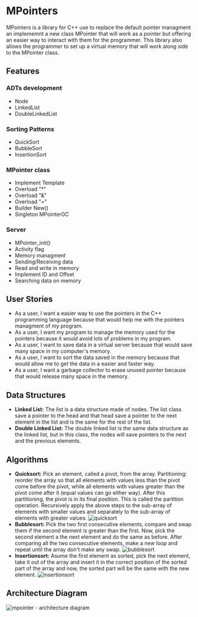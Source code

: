 # MPointers
MPointers is a library for C++ use to replace the default pointer managment an implememnt a new class MPointer that will work as a pointer but offering an easier way to interact with them for the programmer. This library also allows the programmer to set up a virtual memory that will work along side to the MPointer class.
## Features
### ADTs development
* Node<t>
* LinkedList<t>
* DoubleLinkedList<t>
### Sorting Patterns
* QuickSort
* BubbleSort
* InsertionSort
### MPointer class
* Implement Template<t>
* Overload "*"
* Overload "&"
* Overload "="
* Builder New()
* Singleton MPointerGC
### Server
* MPointer_init()
* Activity flag
* Memory managment
* Sending/Receiving data
* Read and write in memory
* Implement ID and Offset
* Searching data on memory
## User Stories
* As a user, I want a easier way to use the pointers in the C++ programming language because that would help me with the pointers managment of my program.
* As a user, I want my program to manage the memory used for the pointers because it would avoid lots of problems in my program.
* As a user, I want to save data in a virtual server because that would save many space in my computer's memory.
* As a user, I want to sort the data saved in the memory because that would allow me to get the data in a easier and faster way.
* As a user, I want a garbage collector to erase unused pointer because that would release many space in the memory.
## Data Structures
* **Linked List:**
  The list is a data structure made of nodes. The list class save a pointer to the head and that head save a pointer to the next element in the list and is the same for the rest of the list.
* **Double Linked List:**
  The double linked list is the same data structure as the linked list, but in this class, the nodes will save pointers to the next and the previous elements.
## Algorithms
* **Quicksort:**
  Pick an element, called a pivot, from the array. Partitioning: reorder the array so that all elements with values less than the pivot come before the pivot, while all elements with values greater than the pivot come after it (equal values can go either way). After this partitioning, the pivot is in its final position. This is called the partition operation. Recursively apply the above steps to the sub-array of elements with smaller values and separately to the sub-array of elements with greater values.
  ![quicksort](https://user-images.githubusercontent.com/29305622/45978899-a8dc0e80-c00a-11e8-8e5c-b30aec6c81e9.png)
* **Bubblesort:**
  Pick the two first consecutive elements, compare and swap them if the second element is greater than the first. Now, pick the second element a the next element and do the same as before. After comparing all the two consecutive elements, make a new loop and repeat until the array don't make any swap.
  ![bubblesort](https://user-images.githubusercontent.com/29305622/45978919-b4c7d080-c00a-11e8-83e6-e1ffe98eac7b.png)
* **Insertionsort:**
  Asume the first element as sorted, pick the next element, take it out of the array and insert it in the correct position of the sorted part of the array and now, the sorted part will be the same with the new element.
  ![insertionsort](https://user-images.githubusercontent.com/29305622/45978930-bf826580-c00a-11e8-924f-9f6c4e90b819.png)
## Architecture Diagram
  ![mpointer - architecture diagram](https://user-images.githubusercontent.com/29305622/45978754-51d63980-c00a-11e8-86a2-a6195cd2582f.png)
